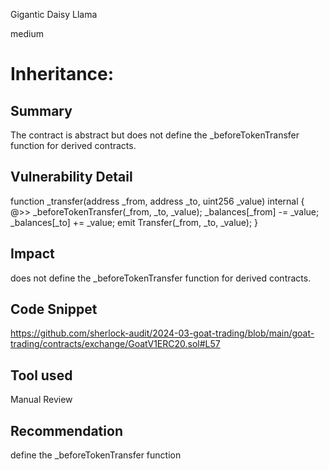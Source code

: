 Gigantic Daisy Llama

medium

# Inheritance:

## Summary
The contract is abstract but does not define the _beforeTokenTransfer function for derived contracts.
## Vulnerability Detail
function _transfer(address _from, address _to, uint256 _value) internal {
    @>>    _beforeTokenTransfer(_from, _to, _value);
        _balances[_from] -= _value;
        _balances[_to] += _value;
        emit Transfer(_from, _to, _value);
    }

## Impact
does not define the _beforeTokenTransfer function for derived contracts.
## Code Snippet
https://github.com/sherlock-audit/2024-03-goat-trading/blob/main/goat-trading/contracts/exchange/GoatV1ERC20.sol#L57
## Tool used

Manual Review

## Recommendation
define the _beforeTokenTransfer function